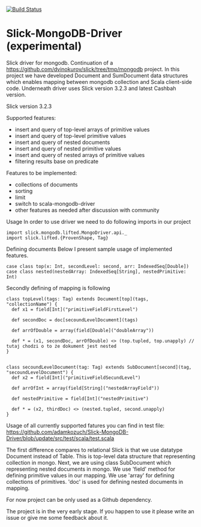 [![Build Status](https://travis-ci.org/adamkozuch/Slick-MongoDB-Driver.svg?branch=master)](https://travis-ci.org/adamkozuch/Slick-MongoDB-Driver)
# Slick-MongoDB-Driver (experimental)
Slick driver for mongodb. Continuation of a https://github.com/dvinokurov/slick/tree/tmp/mongodb project.
In this project we have developed Document and SumDocument data structures which enables mapping between mongodb collection and  Scala client-side code.
Underneath driver uses Slick version 3.2.3 and latest Cashbah version.

Slick version  3.2.3

Supported features: 
  - insert and query of top-level arrays of primitive values
  - insert and query of top-level primitive values
  - insert and query of nested documents
  - insert and query of nested primitive values
  - insert and query of nested arrays of primitive values
  - filtering results base on predicate

Features to be implemented:
  - collections of documents
  - sorting 
  - limit 
  - switch to scala-mongodb-driver
  - other features as needed after discussion with community

Usage
In order to use driver we need to do following imports in our project
```
import slick.mongodb.lifted.MongoDriver.api._
import slick.lifted.{ProvenShape, Tag}
```
Defining documents
Below I present sample usage of implemented features.
```
case class top(x: Int, secondLevel: second, arr: IndexedSeq[Double])
case class nested(nestedArray: IndexedSeq[String], nestedPrimitive: Int)
```
Secondly defining of mapping is following
```
class topLevel(tags: Tag) extends Document[top](tags, "collectionName") {
  def x1 = field[Int]("primitiveFieldFirstLevel")

  def secondDoc = doc[secoundLevelDocument](tags)

  def arrOfDouble = array(field[Double]("doubleArray"))

  def * = (x1, secondDoc, arrOfDouble) <> (top.tupled, top.unapply) // tutaj chodzi o to że dokument jest nested
}


class secoundLevelDocument(tag: Tag) extends SubDocument[second](tag, "secoundLevelDocument") {
  def x2 = field[Int]("primitiveFieldSecundLevel")  

  def arrOfInt = array(field[String]("nestedArrayField"))

  def nestedPrimitive = field[Int]("nestedPrimitive")

  def * = (x2, thirdDoc) <> (nested.tupled, second.unapply)
}
```
Usage of all currently supported fatures you can find in test file: https://github.com/adamkozuch/Slick-MongoDB-Driver/blob/update/src/test/scala/test.scala

The first difference compares to relational Slick is that we use datatype Document instead of Table. This is top-level
data structure that representing collection in mongo. Next, we are using class SubDocument which representing nested documents in mongo. We use 'field' method for defining primitive values in our mapping. 
We use 'array' for defining collections of primitives. 'doc' is used for defining nested documents in mapping.

For now project can be only used as a Github dependency.

The project is in the very early stage. If you happen to use it please write an issue or give me some feedback about it.
